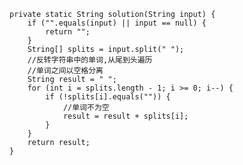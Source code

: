     private static String solution(String input) {
        if ("".equals(input) || input == null) {
            return "";
        }
        String[] splits = input.split(" ");
        //反转字符串中的单词,从尾到头遍历
        //单词之间以空格分离
        String result = " ";
        for (int i = splits.length - 1; i >= 0; i--) {
            if (!splits[i].equals("")) {
                //单词不为空
                result = result + splits[i];
            }
        }
        return result;
    }
